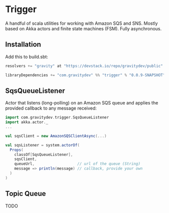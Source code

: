 Trigger
=======

A handful of scala utilities for working with Amazon SQS and SNS. Mostly based on Akka actors and finite state machines (FSM). Fully asynchronous.

Installation
------------
Add this to build.sbt:
```sbt
resolvers += "gravity" at "https://devstack.io/repo/gravitydev/public"

libraryDependencies += "com.gravitydev" %% "trigger" % "0.0.9-SNAPSHOT"
```

SqsQueueListener
----------------
Actor that listens (long-polling) on an Amazon SQS queue and applies the provided callback to any message received:

```scala
import com.gravitydev.trigger.SqsQueueListener
import akka.actor._
...

val sqsClient = new AmazonSQSClientAsync(...)

val sqsListener = system.actorOf(
  Props(
    classOf[SqsQueueListener], 
    sqsClient, 
    queueUrl,                   // url of the queue (String)
    message => println(message) // callback, provide your own
  )
)
```

Topic Queue
-----------
TODO
